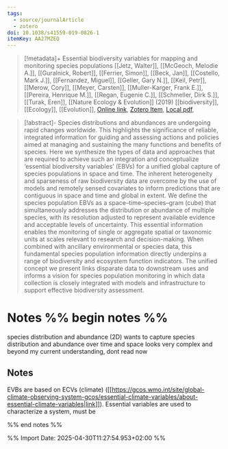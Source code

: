 ```yaml
---
tags:
  - source/journalArticle
  - zotero
doi: 10.1038/s41559-019-0826-1
itemKey: AA27MZEQ
---
```

>[!metadata]+
> Essential biodiversity variables for mapping and monitoring species populations
> [[Jetz, Walter]], [[McGeoch, Melodie A.]], [[Guralnick, Robert]], [[Ferrier, Simon]], [[Beck, Jan]], [[Costello, Mark J.]], [[Fernandez, Miguel]], [[Geller, Gary N.]], [[Keil, Petr]], [[Merow, Cory]], [[Meyer, Carsten]], [[Muller-Karger, Frank E.]], [[Pereira, Henrique M.]], [[Regan, Eugenie C.]], [[Schmeller, Dirk S.]], [[Turak, Eren]], 
> [[Nature Ecology & Evolution]] (2019)
> [[biodiversity]], [[Ecology]], [[Evolution]], 
> [Online link](https://www.nature.com/articles/s41559-019-0826-1), [Zotero Item](zotero://select/library/items/AA27MZEQ), [Local pdf](file://C:/Users/aburg/Documents/references/zotero/storage/FLRR75FG/Jetz2019_Essentialbiodiversity.pdf), 

>[!abstract]-
>Species distributions and abundances are undergoing rapid changes worldwide. This highlights the significance of reliable, integrated information for guiding and assessing actions and policies aimed at managing and sustaining the many functions and benefits of species. Here we synthesize the types of data and approaches that are required to achieve such an integration and conceptualize ‘essential biodiversity variables’ (EBVs) for a unified global capture of species populations in space and time. The inherent heterogeneity and sparseness of raw biodiversity data are overcome by the use of models and remotely sensed covariates to inform predictions that are contiguous in space and time and global in extent. We define the species population EBVs as a space–time–species–gram (cube) that simultaneously addresses the distribution or abundance of multiple species, with its resolution adjusted to represent available evidence and acceptable levels of uncertainty. This essential information enables the monitoring of single or aggregate spatial or taxonomic units at scales relevant to research and decision-making. When combined with ancillary environmental or species data, this fundamental species population information directly underpins a range of biodiversity and ecosystem function indicators. The unified concept we present links disparate data to downstream uses and informs a vision for species population monitoring in which data collection is closely integrated with models and infrastructure to support effective biodiversity assessment.

# Notes %% begin notes %% 

species distribution and abundance (2D)
wants to capture species distribution and abundance over time and space
looks very complex and beyond my current understanding, dont read now

## Notes
EVBs are based on ECVs (climate) ([[https://gcos.wmo.int/site/global-climate-observing-system-gcos/essential-climate-variables/about-essential-climate-variables|link]]).
Essential variables are used to characterize a system, must be 

%% end notes %%




%% Import Date: 2025-04-30T11:27:54.953+02:00 %%
